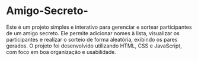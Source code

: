# Amigo-Secreto-
Este é um projeto simples e interativo para gerenciar e sortear participantes de um amigo secreto. Ele permite adicionar nomes à lista, visualizar os participantes e realizar o sorteio de forma aleatória, exibindo os pares gerados.  O projeto foi desenvolvido utilizando HTML, CSS e JavaScript, com foco em boa organização e usabilidade.
